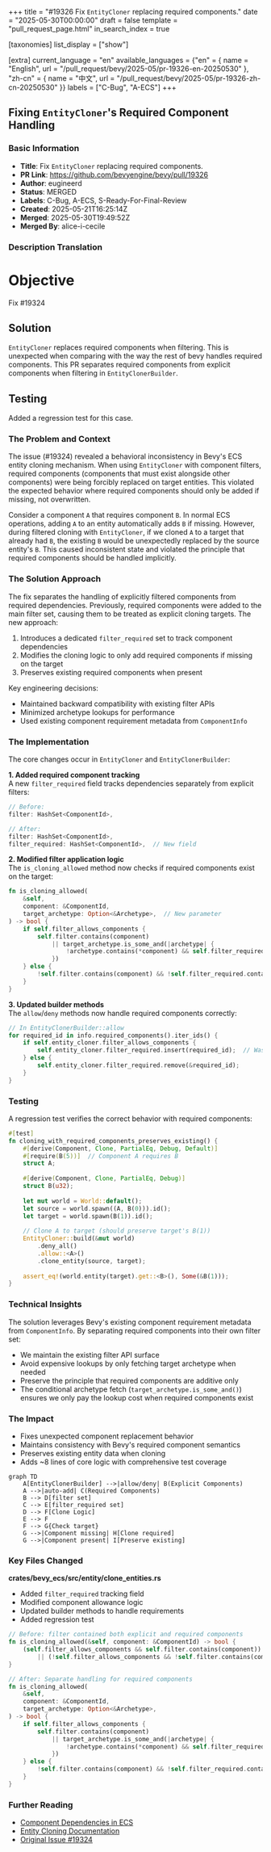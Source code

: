 +++
title = "#19326 Fix `EntityCloner` replacing required components."
date = "2025-05-30T00:00:00"
draft = false
template = "pull_request_page.html"
in_search_index = true

[taxonomies]
list_display = ["show"]

[extra]
current_language = "en"
available_languages = {"en" = { name = "English", url = "/pull_request/bevy/2025-05/pr-19326-en-20250530" }, "zh-cn" = { name = "中文", url = "/pull_request/bevy/2025-05/pr-19326-zh-cn-20250530" }}
labels = ["C-Bug", "A-ECS"]
+++

## Fixing `EntityCloner`'s Required Component Handling

### Basic Information
- **Title**: Fix `EntityCloner` replacing required components.
- **PR Link**: https://github.com/bevyengine/bevy/pull/19326
- **Author**: eugineerd
- **Status**: MERGED
- **Labels**: C-Bug, A-ECS, S-Ready-For-Final-Review
- **Created**: 2025-05-21T16:25:14Z
- **Merged**: 2025-05-30T19:49:52Z
- **Merged By**: alice-i-cecile

### Description Translation
# Objective  
Fix #19324  

## Solution  
`EntityCloner` replaces required components when filtering. This is unexpected when comparing with the way the rest of bevy handles required components. This PR separates required components from explicit components when filtering in `EntityClonerBuilder`.  

## Testing  
Added a regression test for this case.  

### The Problem and Context
The issue (#19324) revealed a behavioral inconsistency in Bevy's ECS entity cloning mechanism. When using `EntityCloner` with component filters, required components (components that must exist alongside other components) were being forcibly replaced on target entities. This violated the expected behavior where required components should only be added if missing, not overwritten. 

Consider a component `A` that requires component `B`. In normal ECS operations, adding `A` to an entity automatically adds `B` if missing. However, during filtered cloning with `EntityCloner`, if we cloned `A` to a target that already had `B`, the existing `B` would be unexpectedly replaced by the source entity's `B`. This caused inconsistent state and violated the principle that required components should be handled implicitly.

### The Solution Approach
The fix separates the handling of explicitly filtered components from required dependencies. Previously, required components were added to the main filter set, causing them to be treated as explicit cloning targets. The new approach:
1. Introduces a dedicated `filter_required` set to track component dependencies
2. Modifies the cloning logic to only add required components if missing on the target
3. Preserves existing required components when present

Key engineering decisions:
- Maintained backward compatibility with existing filter APIs
- Minimized archetype lookups for performance
- Used existing component requirement metadata from `ComponentInfo`

### The Implementation
The core changes occur in `EntityCloner` and `EntityClonerBuilder`:

**1. Added required component tracking**  
A new `filter_required` field tracks dependencies separately from explicit filters:

```rust
// Before:
filter: HashSet<ComponentId>,

// After:
filter: HashSet<ComponentId>,
filter_required: HashSet<ComponentId>,  // New field
```

**2. Modified filter application logic**  
The `is_cloning_allowed` method now checks if required components exist on the target:

```rust
fn is_cloning_allowed(
    &self,
    component: &ComponentId,
    target_archetype: Option<&Archetype>,  // New parameter
) -> bool {
    if self.filter_allows_components {
        self.filter.contains(component)
            || target_archetype.is_some_and(|archetype| {
                !archetype.contains(*component) && self.filter_required.contains(component)
            })
    } else {
        !self.filter.contains(component) && !self.filter_required.contains(component)
    }
}
```

**3. Updated builder methods**  
The `allow`/`deny` methods now handle required components correctly:

```rust
// In EntityClonerBuilder::allow
for required_id in info.required_components().iter_ids() {
    if self.entity_cloner.filter_allows_components {
        self.entity_cloner.filter_required.insert(required_id);  // Was 'filter'
    } else {
        self.entity_cloner.filter_required.remove(&required_id);
    }
}
```

### Testing
A regression test verifies the correct behavior with required components:

```rust
#[test]
fn cloning_with_required_components_preserves_existing() {
    #[derive(Component, Clone, PartialEq, Debug, Default)]
    #[require(B(5))]  // Component A requires B
    struct A;
    
    #[derive(Component, Clone, PartialEq, Debug)]
    struct B(u32);
    
    let mut world = World::default();
    let source = world.spawn((A, B(0))).id();
    let target = world.spawn(B(1)).id();
    
    // Clone A to target (should preserve target's B(1))
    EntityCloner::build(&mut world)
        .deny_all()
        .allow::<A>()
        .clone_entity(source, target);
    
    assert_eq!(world.entity(target).get::<B>(), Some(&B(1)));
}
```

### Technical Insights
The solution leverages Bevy's existing component requirement metadata from `ComponentInfo`. By separating required components into their own filter set:
- We maintain the existing filter API surface
- Avoid expensive lookups by only fetching target archetype when needed
- Preserve the principle that required components are additive only
- The conditional archetype fetch (`target_archetype.is_some_and()`) ensures we only pay the lookup cost when required components exist

### The Impact
- Fixes unexpected component replacement behavior
- Maintains consistency with Bevy's required component semantics
- Preserves existing entity data when cloning
- Adds ~8 lines of core logic with comprehensive test coverage

```mermaid
graph TD
    A[EntityClonerBuilder] -->|allow/deny| B(Explicit Components)
    A -->|auto-add| C(Required Components)
    B --> D[filter set]
    C --> E[filter_required set]
    D --> F[Clone Logic]
    E --> F
    F --> G{Check target}
    G -->|Component missing| H[Clone required]
    G -->|Component present| I[Preserve existing]
```

### Key Files Changed
**crates/bevy_ecs/src/entity/clone_entities.rs**  
- Added `filter_required` tracking field
- Modified component allowance logic
- Updated builder methods to handle requirements
- Added regression test

```rust
// Before: filter contained both explicit and required components
fn is_cloning_allowed(&self, component: &ComponentId) -> bool {
    (self.filter_allows_components && self.filter.contains(component))
        || (!self.filter_allows_components && !self.filter.contains(component))
}

// After: Separate handling for required components
fn is_cloning_allowed(
    &self,
    component: &ComponentId,
    target_archetype: Option<&Archetype>,
) -> bool {
    if self.filter_allows_components {
        self.filter.contains(component)
            || target_archetype.is_some_and(|archetype| {
                !archetype.contains(*component) && self.filter_required.contains(component)
            })
    } else {
        !self.filter.contains(component) && !self.filter_required.contains(component)
    }
}
```

### Further Reading
- [Component Dependencies in ECS](https://bevyengine.org/learn/book/design/component-dependencies/)
- [Entity Cloning Documentation](https://docs.rs/bevy_ecs/latest/bevy_ecs/entity/struct.EntityCloner.html)
- [Original Issue #19324](https://github.com/bevyengine/bevy/issues/19324)